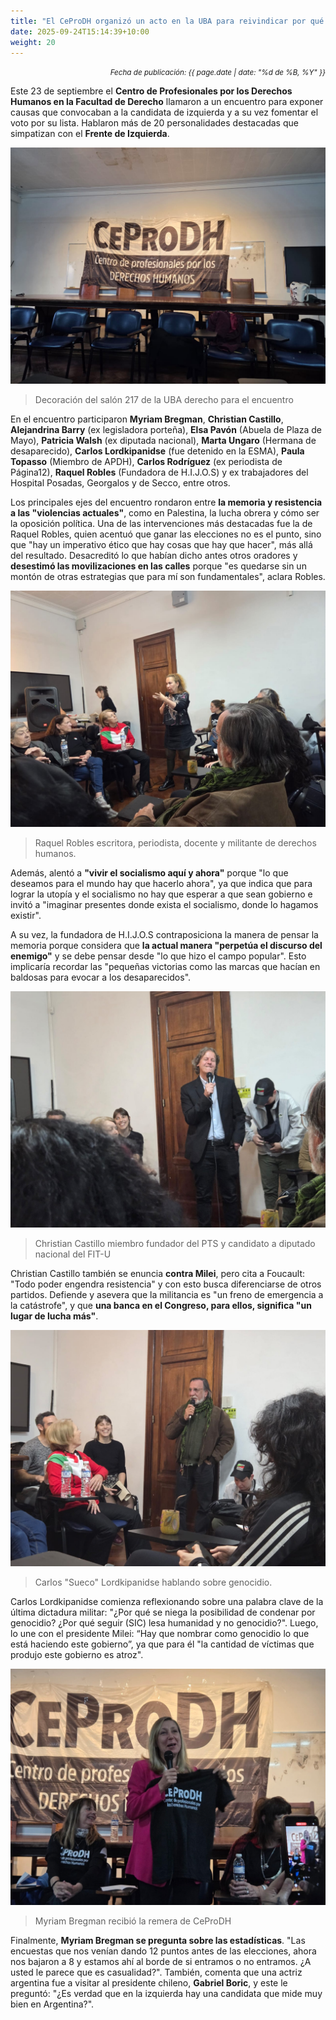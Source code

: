 ```yaml
---
title: "El CeProDH organizó un acto en la UBA para reivindicar por qué las personas deben votar a Myriam Bregman"
date: 2025-09-24T15:14:39+10:00
weight: 20
---
```

<div align="right">
  <small><em>Fecha de publicación: {{ page.date | date: "%d de %B, %Y" }}</em></small>
</div>

Este 23 de septiembre el **Centro de Profesionales por los Derechos Humanos en la Facultad de Derecho** llamaron a un encuentro para exponer causas que convocaban a la candidata de izquierda y a su vez fomentar el voto por su lista. Hablaron más de 20 personalidades destacadas que simpatizan con el **Frente de Izquierda**.

![Aula 217 de la Facultad de Derecho](https://raw.githubusercontent.com/latrinchera/latrinchera/refs/heads/master/images/ceprodh-decoracion.jpg)
> Decoración del salón 217 de la UBA derecho para el encuentro

En el encuentro participaron **Myriam Bregman**, **Christian Castillo**, **Alejandrina Barry** (ex legisladora porteña), **Elsa Pavón** (Abuela de Plaza de Mayo), **Patricia Walsh** (ex diputada nacional), **Marta Ungaro** (Hermana de desaparecido), **Carlos Lordkipanidse** (fue detenido en la ESMA), **Paula Topasso** (Miembro de APDH), **Carlos Rodríguez** (ex periodista de Página12), **Raquel Robles** (Fundadora de H.I.J.O.S) y ex trabajadores del Hospital Posadas, Georgalos y de Secco, entre otros.

Los principales ejes del encuentro rondaron entre **la memoria y resistencia a las "violencias actuales"**, como en Palestina, la lucha obrera y  cómo ser la oposición política. Una de las intervenciones más destacadas fue la de Raquel Robles, quien acentuó que ganar las elecciones no es el punto, sino que "hay un imperativo ético que hay cosas que hay que hacer", más allá del resultado. Desacreditó lo que habían dicho antes otros oradores y **desestimó las movilizaciones en las calles** porque "es quedarse sin un montón de otras estrategias que para mí son fundamentales", aclara Robles. 

![Raquel Robles](https://raw.githubusercontent.com/latrinchera/latrinchera/refs/heads/master/images/raquel-robles.jpg)
> Raquel Robles escritora, periodista, docente y militante de derechos humanos.

Además, alentó a **"vivir el socialismo aquí y ahora"** porque "lo que deseamos para el mundo hay que hacerlo ahora", ya que indica que para lograr la utopía y el socialismo no hay que esperar a que sean gobierno e invitó a "imaginar presentes donde exista el socialismo, donde lo hagamos existir".

A su vez, la fundadora de H.I.J.O.S contraposiciona la manera de pensar la memoria porque considera que **la actual manera "perpetúa el discurso del enemigo"** y se debe pensar desde "lo que hizo el campo popular". Esto implicaría recordar las "pequeñas victorias como las marcas que hacían en baldosas para evocar a los desaparecidos".

![Christian Castillo](https://raw.githubusercontent.com/latrinchera/latrinchera/refs/heads/master/images/christian-ceprodh.jpg)
> Christian Castillo miembro fundador del PTS y candidato a diputado nacional del FIT-U

Christian Castillo también se enuncia **contra Milei**, pero cita a Foucault: "Todo poder engendra resistencia" y con esto busca diferenciarse de otros partidos. Defiende y asevera que la militancia es "un freno de emergencia a la catástrofe", y que **una banca en el Congreso, para ellos, significa "un lugar de lucha más"**.

![Carlos Lordkipanidse](https://raw.githubusercontent.com/latrinchera/latrinchera/refs/heads/master/images/detenido-esma.jpg)
> Carlos "Sueco" Lordkipanidse hablando sobre genocidio.

Carlos Lordkipanidse comienza reflexionando sobre una palabra clave de la última dictadura militar: "¿Por qué se niega la posibilidad de condenar por genocidio? ¿Por qué seguir (SIC) lesa humanidad y no genocidio?". Luego, lo une con el presidente Milei: “Hay que nombrar como genocidio lo que está haciendo este gobierno”, ya que para él "la cantidad de víctimas que produjo este gobierno es atroz".

![Myriam Bregman](https://raw.githubusercontent.com/latrinchera/latrinchera/refs/heads/master/images/myriam-ceprodh.jpg)
> Myriam Bregman recibió la remera de CeProDH

Finalmente, **Myriam Bregman se pregunta sobre las estadísticas**. "Las encuestas que nos venían dando 12 puntos antes de las elecciones, ahora nos bajaron a 8 y estamos ahí al borde de si entramos o no entramos. ¿A usted le parece que es casualidad?". También, comenta que una actriz argentina  fue a visitar al presidente chileno, **Gabriel Boric**, y este le preguntó: "¿Es verdad que en la izquierda hay una candidata que mide muy bien en Argentina?".
